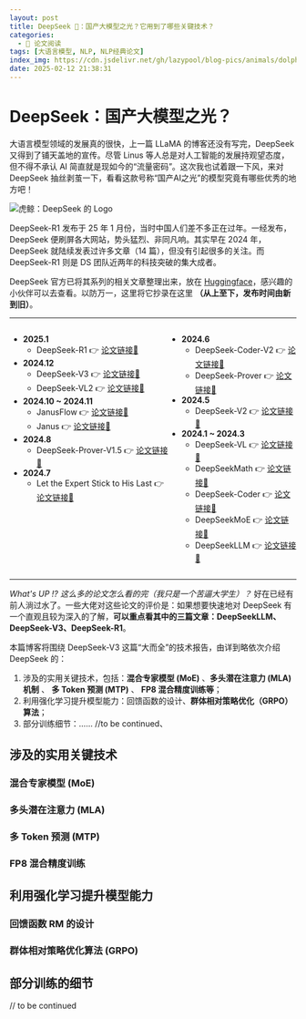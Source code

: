 ```yaml
---
layout: post
title: DeepSeek 🐬：国产大模型之光？它用到了哪些关键技术？
categories:
  - 📖 论文阅读
tags: [大语言模型, NLP, NLP经典论文]
index_img: https://cdn.jsdelivr.net/gh/lazypool/blog-pics/animals/dolphin.png
date: 2025-02-12 21:38:31
---
```


# DeepSeek：国产大模型之光？

大语言模型领域的发展真的很快，上一篇 LLaMA 的博客还没有写完，DeepSeek 又得到了铺天盖地的宣传。尽管 Linus 等人总是对人工智能的发展持观望态度，但不得不承认 AI 简直就是现如今的“流量密码”。这次我也试着跟一下风，来对 DeepSeek 抽丝剥茧一下，看看这款号称“国产AI之光”的模型究竟有哪些优秀的地方吧！

![虎鲸：DeepSeek 的 Logo](logo-deepseek.png)

DeepSeek-R1 发布于 25 年 1 月份，当时中国人们差不多正在过年。一经发布，DeepSeek 便刷屏各大网站，势头猛烈、非同凡响。其实早在 2024 年，DeepSeek 就陆续发表过许多文章（14 篇），但没有引起很多的关注。而 DeepSeek-R1 则是 DS 团队近两年的科技突破的集大成者。

DeepSeek 官方已将其系列的相关文章整理出来，放在 [Huggingface](https://huggingface.co/collections/Presidentlin/deepseek-papers-674c536aa6acddd9bc98c2ac)，感兴趣的小伙伴可以去查看。以防万一，这里将它抄录在这里 **（从上至下，发布时间由新到旧）**。

---

<div style="display:flex; justify-content:left"><div>

- **2025.1**
    - DeepSeek-R1 👉 [论文链接🔗](https://arxiv.org/abs/2501.12948)
- **2024.12** 
    - DeepSeek-V3 👉 [论文链接🔗](https://arxiv.org/abs/2412.19437)
    - DeepSeek-VL2 👉 [论文链接🔗](https://arxiv.org/abs/2412.10302)
- **2024.10 ~ 2024.11**
    - JanusFlow 👉 [论文链接🔗](https://arxiv.org/abs/2411.07975)
    - Janus 👉 [论文链接🔗](https://arxiv.org/abs/2410.13848)
- **2024.8**
    - DeepSeek-Prover-V1.5 👉 [论文链接🔗](https://arxiv.org/abs/2408.08152)
- **2024.7**
    - Let the Expert Stick to His Last 👉 [论文链接🔗](https://arxiv.org/abs/2407.01906)
</div><div>

- **2024.6**
    - DeepSeek-Coder-V2 👉 [论文链接🔗](https://arxiv.org/abs/2406.11931)
    - DeepSeek-Prover 👉 [论文链接🔗](https://arxiv.org/abs/2406.14333)
- **2024.5**
    - DeepSeek-V2 👉 [论文链接🔗](https://arxiv.org/abs/2405.04434)
- **2024.1 ~ 2024.3**
    - DeepSeek-VL 👉 [论文链接🔗](https://arxiv.org/abs/2403.05525)
    - DeepSeekMath 👉 [论文链接🔗](https://arxiv.org/abs/2402.03300)
    - DeepSeek-Coder 👉 [论文链接🔗](https://arxiv.org/abs/2401.14196)
    - DeepSeekMoE 👉 [论文链接🔗](https://arxiv.org/abs/2401.06066)
    - DeepSeekLLM 👉 [论文链接🔗](https://arxiv.org/abs/2401.02954)
</div></div>

---

*What's UP !? 这么多的论文怎么看的完（我只是一个苦逼大学生）？* 好在已经有前人淌过水了。一些大佬对这些论文的评价是：如果想要快速地对 DeepSeek 有一个直观且较为深入的了解，**可以重点看其中的三篇文章：DeepSeekLLM、DeepSeek-V3、DeepSeek-R1**。

本篇博客将围绕 DeepSeek-V3 这篇“大而全”的技术报告，由详到略依次介绍 DeepSeek 的：
1) 涉及的实用关键技术，包括：**混合专家模型 (MoE)** 、**多头潜在注意力 (MLA) 机制** 、 **多 Token 预测 (MTP)** 、 **FP8 混合精度训练等**；
2) 利用强化学习提升模型能力：回馈函数的设计、**群体相对策略优化（GRPO）算法**；
3) 部分训练细节：…… //to be continued、

## 涉及的实用关键技术

### 混合专家模型 (MoE)

### 多头潜在注意力 (MLA)

### 多 Token 预测 (MTP)

### FP8 混合精度训练

## 利用强化学习提升模型能力

### 回馈函数 RM 的设计

### 群体相对策略优化算法 (GRPO)

## 部分训练的细节

// to be continued
